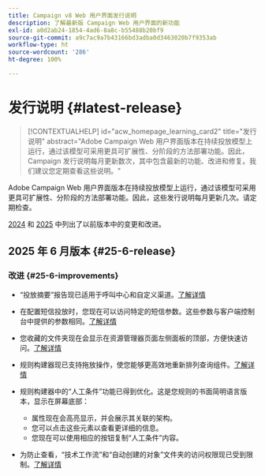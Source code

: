 ```yaml
---
title: Campaign v8 Web 用户界面发行说明
description: 了解最新版 Campaign Web 用户界面的新功能
exl-id: a0d2ab24-1854-4ad6-8a8c-b55488b20bf9
source-git-commit: a9c7ac9a7b43166bd3adba0d3463020b7f9353ab
workflow-type: ht
source-wordcount: '286'
ht-degree: 100%

---
```


# 发行说明 {#latest-release}

>[!CONTEXTUALHELP]
>id="acw_homepage_learning_card2"
>title="发行说明"
>abstract="Adobe Campaign Web 用户界面版本在持续投放模型上运行，通过该模型可采用更具可扩展性、分阶段的方法部署功能。因此，Campaign 发行说明每月更新数次，其中包含最新的功能、改进和修复。我们建议您定期查看这些说明。"

Adobe Campaign Web 用户界面版本在持续投放模型上运行，通过该模型可采用更具可扩展性、分阶段的方法部署功能。因此，这些发行说明每月更新几次。请定期检查。

[2024](release-notes-24.md) 和 [2025](release-notes-25.md) 中列出了以前版本中的变更和改进。

## 2025 年 6 月版本 {#25-6-release}

### 改进 {#25-6-improvements}

* “投放摘要”报告现已适用于呼叫中心和自定义渠道。[了解详情](../reporting/direct-mail.md)

* 在配置短信投放时，您现在可以访问特定的短信参数。这些参数与客户端控制台中提供的参数相同。[了解详情](../advanced-settings/delivery-settings.md#sms-tab)

* 您收藏的文件夹现在会显示在资源管理器页面左侧面板的顶部，方便快速访问。[了解详情](../get-started/work-with-folders.md#favorite-folders)

* 规则构建器现已支持拖放操作，使您能够更高效地重新排列查询组件。[了解详情](../query/build-query.md#drag-and-drop)

* 规则构建器中的“人工条件”功能已得到优化。这是您规则的书面简明语言版本，显示在屏幕底部：

   * 属性现在会高亮显示，并会展示其关联的架构。
   * 您可以点击这些元素以查看更详细的信息。
   * 您现在可以使用相应的按钮复制“人工条件”内容。

* 为防止查看，“技术工作流”和“自动创建的对象”文件夹的访问权限现已受到限制。[了解详情](../get-started/work-with-folders.md#about-folders)
